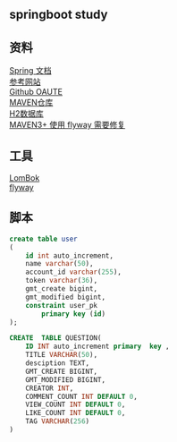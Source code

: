 ## springboot study

## 资料
[Spring 文档](https://spring.io/guides)      
[参考网站](https://elasticsearch.cn/)   
[Github OAUTE](https://developer.github.com/apps/building-oauth-apps/)   
[MAVEN仓库](https://mvnrepository.com)   
[H2数据库](http://www.h2database.com/)     
[MAVEN3+ 使用 flyway 需要修复 ](https://flywaydb.org/documentation/maven/repair.html)   

## 工具
[LomBok](https://projectlombok.org/setup/maven)   
[flyway](https://flywaydb.org/getstarted/firststeps/maven)   

## 脚本
```sql
create table user
(
	id int auto_increment,
	name varchar(50),
	account_id varchar(255),
	token varchar(36),
	gmt_create bigint,
	gmt_modified bigint,
	constraint user_pk
		primary key (id)
);

CREATE  TABLE QUESTION(
    ID INT auto_increment primary  key ,
    TITLE VARCHAR(50),
    desciption TEXT,
    GMT_CREATE BIGINT,
    GMT_MODIFIED BIGINT,
    CREATOR INT,
    COMMENT_COUNT INT DEFAULT 0,
    VIEW_COUNT INT DEFAULT 0,
    LIKE_COUNT INT DEFAULT 0,
    TAG VARCHAR(256)
)




```
